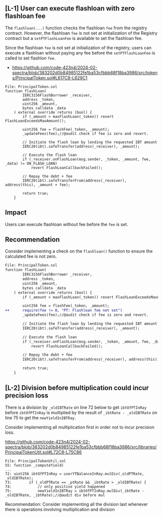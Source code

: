 ## [L-1] User can execute flashloan with zero flashloan fee
The `flashloan(...)` function checks the flashloan `fee` from the registry contract. 
However, the flashloan `fee` is not set at initialization of the Registry contract but a `setPTFlashLoanFee` is available to set the flashloan fee.

Since the flashloan `fee` is not set at initialization of the registry, users can execute a flashloan without paying any fee before the `setPTFlashLoanFee` is called to set flashlon `fee`.

- https://github.com/code-423n4/2024-02-spectra/blob/383202d0b84985122fe1ba53cfbbb68f18ba3986/src/tokens/PrincipalToken.sol#L617C8-L629C1
```
File: PrincipalToken.sol
function flashLoan(
        IERC3156FlashBorrower _receiver,
        address _token,
        uint256 _amount,
        bytes calldata _data
    ) external override returns (bool) {
        if (_amount > maxFlashLoan(_token)) revert FlashLoanExceedsMaxAmount();

        uint256 fee = flashFee(_token, _amount);
        _updateFees(fee);//@audit check if fee is zero and revert.

        // Initiate the flash loan by lending the requested IBT amount
        IERC20(ibt).safeTransfer(address(_receiver), _amount);

        // Execute the flash loan
        if (_receiver.onFlashLoan(msg.sender, _token, _amount, fee, _data) != ON_FLASH_LOAN)
            revert FlashLoanCallbackFailed();

        // Repay the debt + fee
        IERC20(ibt).safeTransferFrom(address(_receiver), address(this), _amount + fee);

        return true;
    }

```



## Impact
Users can execute flashloan without fee before the `fee` is set.


## Recommendation
Consider implementing a check on the `flashloan()` function to ensure the calculated fee is not zero.

```diff
File: PrincipalToken.sol
function flashLoan(
        IERC3156FlashBorrower _receiver,
        address _token,
        uint256 _amount,
        bytes calldata _data
    ) external override returns (bool) {
        if (_amount > maxFlashLoan(_token)) revert FlashLoanExceedsMaxAmount();

        uint256 fee = flashFee(_token, _amount);
++      require(fee != 0, "PT: Flashloan fee not set")
        _updateFees(fee);//@audit check if fee is zero and revert.

        // Initiate the flash loan by lending the requested IBT amount
        IERC20(ibt).safeTransfer(address(_receiver), _amount);

        // Execute the flash loan
        if (_receiver.onFlashLoan(msg.sender, _token, _amount, fee, _data) != ON_FLASH_LOAN)
            revert FlashLoanCallbackFailed();

        // Repay the debt + fee
        IERC20(ibt).safeTransferFrom(address(_receiver), address(this), _amount + fee);

        return true;
    }

```

## [L-2] Division before multiplication could incur precision loss

There is a division by `_oldIBTRate`  on line 72 below to get `ibtOfPTInRay` before `ibtOfPTInRay` is multiplied by the result of `_ibtRate - _oldIBTRate` on line 75 to get the `newYieldInIBTRay`.

Consider implementing all multiplication first in order not to incur precision loss.

https://github.com/code-423n4/2024-02-spectra/blob/383202d0b84985122fe1ba53cfbbb68f18ba3986/src/libraries/PrincipalTokenUtil.sol#L72C8-L75C86
```
File: PrincipalTokenUtil.sol
55: function _computeYield(
...
72: uint256 ibtOfPTInRay = userYTBalanceInRay.mulDiv(_oldPTRate, _oldIBTRate);
73:        if (_oldPTRate == _ptRate && _ibtRate > _oldIBTRate) {
74:            // only positive yield happened
75:            newYieldInIBTRay = ibtOfPTInRay.mulDiv(_ibtRate - _oldIBTRate, _ibtRate);//@audit div before mul
```

Recommendation:
Consider implementing all the division last whenever there is operations involving multiplication and division